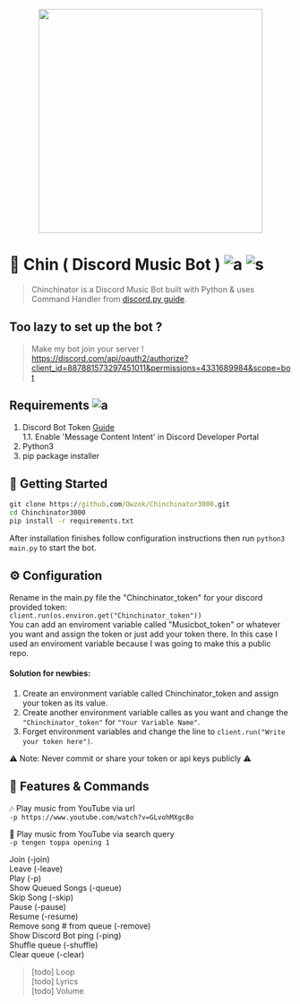 <p align="center"><img src="https://imgur.com/ZUoZOIu.png " width=400></p>  

# 🎵 Chin ( Discord Music Bot ) ![a](https://img.shields.io/badge/python-3-blue) ![s](https://img.shields.io/badge/repo%20size-8%20Kb-yellow)
> Chinchinator is a Discord Music Bot built with Python & uses Command Handler from [discord.py guide](https://discordpy.readthedocs.io/en/stable/).

## Too lazy to set up the bot ? 
> Make my bot join your server !  
https://discord.com/api/oauth2/authorize?client_id=887881573297451011&permissions=4331689984&scope=bot

## Requirements ![a](https://img.shields.io/badge/pip-v1.3-red)
1. Discord Bot Token [Guide](https://www.pythondiscord.com/pages/guides/python-guides/discordpy/)  
1.1. Enable 'Message Content Intent' in Discord Developer Portal    
2. Python3  
3. pip package installer  

## 🐘 Getting Started  
```cmd
git clone https://github.com/Owzok/Chinchinator3000.git
cd Chinchinator3000
pip install -r requirements.txt
```
After installation finishes follow configuration instructions then run ```python3 main.py``` to start the bot. 

## ⚙️ Configuration
Rename in the main.py file the "Chinchinator_token" for your discord provided token:  
```client.run(os.environ.get("Chinchinator_token"))```  
You can add an enviroment variable called "Musicbot_token" or whatever you want and assign the token or just add your token there.
In this case I used an enviroment variable because I was going to make this a public repo.  
#### Solution for newbies:
1. Create an environment variable called Chinchinator_token and assign your token as its value.  
2. Create another environment variable calles as you want and change the ```"Chinchinator_token"``` for ```"Your Variable Name"```.  
3. Forget environment variables and change the line to ```client.run("Write your token here")```.  

⚠️ Note: Never commit or share your token or api keys publicly ⚠️  

## 📝 Features & Commands  
🎶 Play music from YouTube via url  
```-p https://www.youtube.com/watch?v=GLvohMXgcBo```

🔎 Play music from YouTube via search query  
```-p tengen toppa opening 1```

Join (-join)  
Leave (-leave)  
Play (-p)  
Show Queued Songs (-queue)  
Skip Song (-skip)  
Pause (-pause)  
Resume (-resume)  
Remove song # from queue (-remove)  
Show Discord Bot ping (-ping)  
Shuffle queue (-shuffle)  
Clear queue (-clear)  

>[todo] Loop  
[todo] Lyrics  
[todo] Volume  
